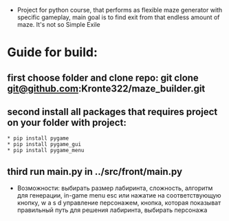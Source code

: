 * Project for python course, that performs as flexible maze generator with specific gameplay, main goal is to find exit from that endless amount of maze. It's not so Simple Exile

# Guide for build:
  ## first choose folder and clone repo: git clone git@github.com:Kronte322/maze_builder.git
  ## second install all packages that requires project on your folder with project:
    * pip install pygame
    * pip install pygame_gui
    * pip install pygame_menu
  ## third run main.py in ../src/front/main.py
  
* Возможности: выбирать размер лабиринта, сложность, алгоритм для генерации, in-game menu esc или нажатие на соответствующую кнопку, w a s d управление персонажем, кнопка, которая показыват правильный путь для решения лабиринта, выбирать персонажа
